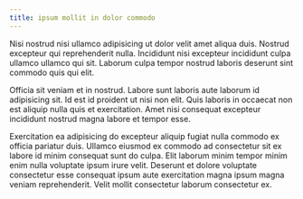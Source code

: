 ```yaml
---
title: ipsum mollit in dolor commodo
---
```


Nisi nostrud nisi ullamco adipisicing ut dolor velit amet aliqua duis. Nostrud excepteur qui reprehenderit nulla. Incididunt nisi excepteur incididunt culpa ullamco ullamco qui sit. Laborum culpa tempor nostrud laboris deserunt sint commodo quis qui elit.

Officia sit veniam et in nostrud. Labore sunt laboris aute laborum id adipisicing sit. Id est id proident ut nisi non elit. Quis laboris in occaecat non est aliquip nulla quis et exercitation. Amet nisi consequat excepteur incididunt nostrud magna labore et tempor esse.

Exercitation ea adipisicing do excepteur aliquip fugiat nulla commodo ex officia pariatur duis. Ullamco eiusmod ex commodo ad consectetur sit ex labore id minim consequat sunt do culpa. Elit laborum minim tempor minim enim nulla voluptate ipsum irure velit. Deserunt et dolore voluptate consectetur esse consequat ipsum aute exercitation magna ipsum magna veniam reprehenderit. Velit mollit consectetur laborum consectetur ex.